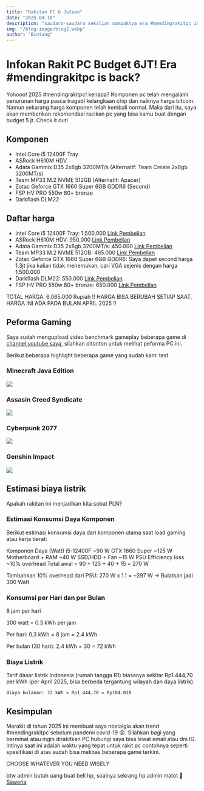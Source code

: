 ```yaml
---
title: "Rakitan PC 6 Jutaan"
date: "2025-04-10"
description: "saudara-saudara sekalian nampaknya era #mendingrakitpc is back?!!"
img: "/blog-image/blog2.webp"
author: "Bintang"
---
```


# Infokan Rakit PC Budget 6JT! Era #mendingrakitpc is back?

Yohooo! 2025 #mendingrakitpc! kenapa? Komponen pc telah mengalami penurunan harga pasca tragedi kelangkaan chip dan naiknya harga bitcoin. Namun sekarang harga komponen telah kembali normal. Maka dari itu, saya akan memberikan rekomendasi racikan pc yang bisa kamu buat dengan budget 5 jt. Check it out!

## Komponen

- Intel Core i5 12400F Tray
- ASRock H610M HDV
- Adata Gammix D35 2x8gb 3200MT/s (Alternatif: Team Create 2x8gb 3200MT/s)
- Team MP33 M.2 NVME 512GB (Alternatif: Apacer)
- Zotac Geforce GTX 1660 Super 6GB GDDR6 (Second)
- FSP HV PRO 550w 80+ bronze
- Darkflash DLM22

## Daftar harga

- Intel Core i5 12400F Tray: 1.500.000 [Link Pembelian](https://tokopedia.link/JcvFv34tqSb)
- ASRock H610M HDV: 950.000 [Link Pembelian](http://bit.ly/3Ra5to4)
- Adata Gammix D35 2x8gb 3200MT/s: 450.000 [Link Pembelian](https://tokopedia.link/AJkcxdZvqSb)
- Team MP33 M.2 NVME 512GB: 465.000 [Link Pembelian](https://tokopedia.link/RbDKbpawqSb)
- Zotac Geforce GTX 1660 Super 6GB GDDR6: Saya dapet second harga 1.3jt jika kalian tidak menemukan, cari VGA sejenis dengan harga 1.500.000
- Darkflash DLM22: 550.000 [Link Pembelian](https://tokopedia.link/S5cFjapwqSb)
- FSP HV PRO 550w 80+ bronze: 650.000 [Link Pembelian](https://tokopedia.link/qdpMjFEwqSb)

TOTAL HARGA: 6.065.000 Rupiah
!! HARGA BISA BERUBAH SETIAP SAAT, HARGA INI ADA PADA BULAN APRIL 2025 !!

## Peforma Gaming

Saya sudah mengupload video benchmark gameplay beberapa game di [channel youtube saya](https://youtube.com/@byntangxyzz), silahkan ditonton untuk melihat peforma PC ini.

Berikut beberapa highlight beberapa game yang sudah kami test

### Minecraft Java Edition

![](/blog-image/mc-g1.png)

### Assasin Creed Syndicate

![](/blog-image/as-g2.png)

### Cyberpunk 2077

![](/blog-image/cy-g3.png)

### Genshin Impact

![](/blog-image/gi-g4.png)

## Estimasi biaya listrik

Apakah rakitan ini menjadikan kita sobat PLN?

### Estimasi Konsumsi Daya Komponen

Berikut estimasi konsumsi daya dari komponen utama saat load gaming atau kerja berat:

Komponen Daya (Watt)
i5-12400F ~90 W
GTX 1660 Super ~125 W
Motherboard + RAM ~40 W
SSD/HDD + Fan ~15 W
PSU Efficiency loss ~10% overhead
Total awal = 90 + 125 + 40 + 15 = 270 W

Tambahkan 10% overhead dari PSU:
270 W x 1.1 = ~297 W → Bulatkan jadi 300 Watt

### Konsumsi per Hari dan per Bulan

8 jam per hari

300 watt = 0.3 kWh per jam

Per hari:
0.3 kWh × 8 jam = 2.4 kWh

Per bulan (30 hari):
2.4 kWh × 30 = 72 kWh

### Biaya Listrik

Tarif dasar listrik Indonesia (rumah tangga R1) biasanya sekitar Rp1.444,70 per kWh (per April 2025, bisa berbeda tergantung wilayah dan daya listrik).

```
Biaya bulanan: 72 kWh × Rp1.444,70 ≈ Rp104.018
```

## Kesimpulan

Merakit di tahun 2025 ini membuat saya nostalgia akan trend #mendingrakitpc sebelum pandemi covid-19 😢. Silahkan bagi yang berminat atau ingin dirakitkan PC hubungi saya bisa lewat email atau dm IG. Intinya saat ini adalah waktu yang tepat untuk rakit pc contohnya seperti spesifikasi di atas sudah bisa melibas beberapa game terkini.

CHOOSE WHATEVER YOU NEED WISELY

btw admin butuh uang buat beli hp, soalnya sekrang hp admin matot 🙂
[Saweria](https://saweria.co/bintangmurtifandy)
